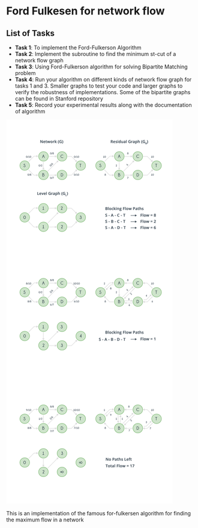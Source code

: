 # Ford Fulkesen for network flow

## List of Tasks
* __Task 1__: To implement the Ford-Fulkerson Algorithm
* __Task 2__: Implement the subroutine to find the minimum st-cut of a network flow graph
* __Task 3__: Using Ford-Fulkerson algorithm for solving Bipartite Matching problem
* __Task 4__: Run your algorithm on different kinds of network flow graph for tasks 1 and 3. Smaller graphs to
test your code and larger graphs to verify the robustness of implementations. Some of the bipartite graphs
can be found in Stanford repository
* __Task 5__: Record your experimental results along with the documentation of algorithm


![Flow Chart of Ford Fulkesen](/img/ex1.png)

This is an implementation of the famous for-fulkersen algorithm for finding the maximum flow in a network
